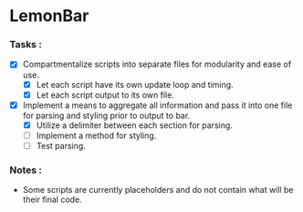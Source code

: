 # LemonBar

### Tasks :

- [x] Compartmentalize scripts into separate files for modularity and ease of use.
	- [x] Let each script have its own update loop and timing.
	- [x] Let each script output to its own file.
- [x] Implement a means to aggregate all information and pass it into one file for parsing and styling prior to output to bar.
	- [x] Utilize a delimiter between each section for parsing.
	- [ ] Implement a method for styling.
	- [ ] Test parsing.

### Notes :

* Some scripts are currently placeholders and do not contain what will be their final code.

